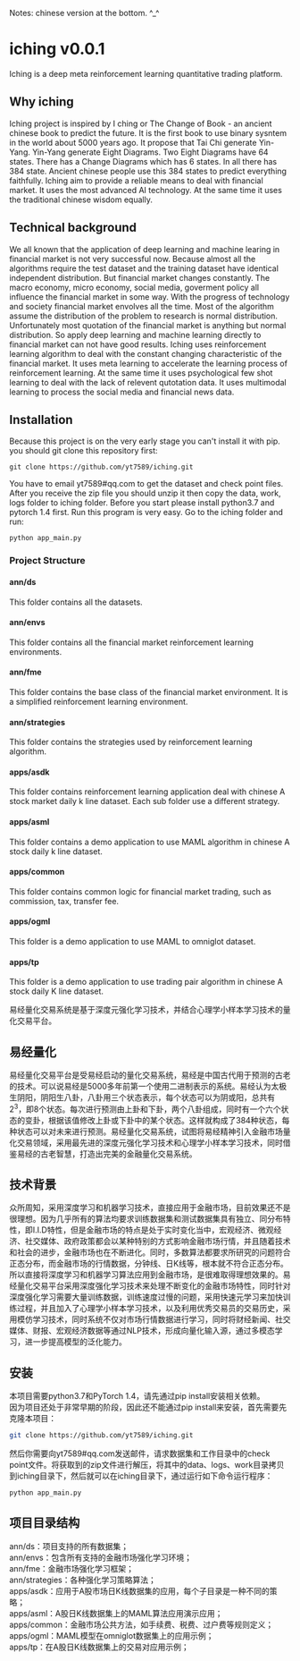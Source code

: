 Notes: chinese version at the bottom. ^_^
# iching v0.0.1
Iching is a deep meta reinforcement learning quantitative trading platform.
## Why iching
Iching project is inspired by I ching or The Change of Book - an ancient chinese book to predict the future. It is the first book to use binary sysntem in the world about 5000 years ago. It propose that Tai Chi generate Yin-Yang. Yin-Yang generate Eight Diagrams. Two Eight Diagrams have 64 states. There has a Change Diagrams which has 6 states. In all there has 384 state. Ancient chinese people use this 384 states to predict everything faithfully.
Iching aim to provide a reliable means to deal with financial market. It uses the most advanced AI technology. At the same time it uses the traditional chinese wisdom equally.
## Technical background
We all known that the application of deep learning and machine learing in financial market is not very successful now. Because almost all the algorithms require the test dataset and the training dataset have identical independent distribution. But financial market changes constantly. The macro economy, micro economy, social media, goverment policy all influence the financial market in some way. With the progress of technology and society financial market envolves all the time. Most of the algorithm assume the distribution of the problem to research is normal distribution. Unfortunately most quotation of the financial market is anything but normal distribution. So apply deep learning and machine learning directly to financial market can not have good results.
Iching uses reinforcement learning algorithm to deal with the constant changing characteristic of the financial market. It uses meta learning to accelerate the learning process of reinforcement learning. At the same time it uses psychological few shot learning to deal with the lack of relevent qutotation data. It uses multimodal learning to process the social media and financial news data.
## Installation
Because this project is on the very early stage you can't install it with pip. you should git clone this repository first:
```
git clone https://github.com/yt7589/iching.git
```
You have to email yt7589#qq.com to get the dataset and check point files. After you receive the zip file you should unzip it then copy the data, work, logs folder to iching folder.
Before you start please install python3.7 and pytorch 1.4 first.
Run this program is very easy. Go to the iching folder and run:
```
python app_main.py
```
### Project Structure
#### ann/ds
This folder contains all the datasets.
#### ann/envs
This folder contains all the financial market reinforcement learning environments.
#### ann/fme
This folder contains the base class of the financial market environment. It is a simplified reinforcement learning environment.
#### ann/strategies
This folder contains the strategies used by reinforcement learning algorithm.
#### apps/asdk
This folder contains reinforcement learning application deal with chinese A stock market daily k line dataset. Each sub folder use a different strategy.
#### apps/asml
This folder contains a demo application to use MAML algorithm in chinese A stock daily k line dataset.
#### apps/common
This folder contains common logic for financial market trading, such as commission, tax, transfer fee.
#### apps/ogml
This folder is a demo application to use MAML to omniglot dataset.
#### apps/tp
This folder is a demo application to use trading pair algorithm in chinese A stock daily K line dataset.

易经量化交易系统是基于深度元强化学习技术，并结合心理学小样本学习技术的量化交易平台。  
## 易经量化
易经量化交易平台是受易经启动的量化交易系统，易经是中国古代用于预测的古老的技术。可以说易经是5000多年前第一个使用二进制表示的系统。易经认为太极生阴阳，阴阳生八卦，八卦用三个状态表示，每个状态可以为阴或阳，总共有$2^3$，即8个状态。每次进行预测由上卦和下卦，两个八卦组成，同时有一个六个状态的变卦，根据该值修改上卦或下卦中的某个状态。这样就构成了384种状态，每种状态可以对未来进行预测。易经量化交易系统，试图将易经精神引入金融市场量化交易领域，采用最先进的深度元强化学习技术和心理学小样本学习技术，同时借鉴易经的古老智慧，打造出完美的金融量化交易系统。
## 技术背景
众所周知，采用深度学习和机器学习技术，直接应用于金融市场，目前效果还不是很理想。因为几乎所有的算法均要求训练数据集和测试数据集具有独立、同分布特性，即I.I.D特性，但是金融市场的特点是处于实时变化当中，宏观经济、微观经济、社交媒体、政府政策都会以某种特别的方式影响金融市场行情，并且随着技术和社会的进步，金融市场也在不断进化。同时，多数算法都要求所研究的问题符合正态分布，而金融市场的行情数据，分钟线、日K线等，根本就不符合正态分布。所以直接将深度学习和机器学习算法应用到金融市场，是很难取得理想效果的。易经量化交易平台采用深度强化学习技术来处理不断变化的金融市场特性，同时针对深度强化学习需要大量训练数据，训练速度过慢的问题，采用快速元学习来加快训练过程，并且加入了心理学小样本学习技术，以及利用优秀交易员的交易历史，采用模仿学习技术，同时系统不仅对市场行情数据进行学习，同时将财经新闻、社交媒体、财报、宏观经济数据等通过NLP技术，形成向量化输入源，通过多模态学习，进一步提高模型的泛化能力。
## 安装
本项目需要python3.7和PyTorch 1.4，请先通过pip install安装相关依赖。  
因为项目还处于非常早期的阶段，因此还不能通过pip install来安装，首先需要先克隆本项目：
```bash
git clone https://github.com/yt7589/iching.git
```
然后你需要向yt7589#qq.com发送邮件，请求数据集和工作目录中的check point文件。将获取到的zip文件进行解压，将其中的data、logs、work目录拷贝到iching目录下，然后就可以在iching目录下，通过运行如下命令运行程序：
```bash
python app_main.py
```
## 项目目录结构
ann/ds：项目支持的所有数据集；  
ann/envs：包含所有支持的金融市场强化学习环境；  
ann/fme：金融市场强化学习框架；  
ann/strategies：各种强化学习策略算法；  
apps/asdk：应用于A股市场日K线数据集的应用，每个子目录是一种不同的策略；  
apps/asml：A股日K线数据集上的MAML算法应用演示应用；  
apps/common：金融市场公共方法，如手续费、税费、过户费等规则定义；  
apps/ogml：MAML模型在omniglot数据集上的应用示例；  
apps/tp：在A股日K线数据集上的交易对应用示例；  